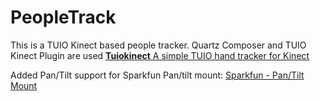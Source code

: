 PeopleTrack
===========
This is a TUIO Kinect based people tracker.
Quartz Composer and TUIO Kinect Plugin are used 
<a href="https://code.google.com/p/tuiokinect/"><b>Tuiokinect</b>
A simple TUIO hand tracker for Kinect</a>

Added Pan/Tilt support for Sparkfun Pan/tilt mount:
<a href="https://www.sparkfun.com/products/10335">Sparkfun - Pan/Tilt Mount</a>
